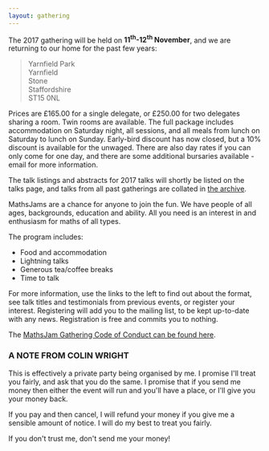 ```yaml
---
layout: gathering
---
```


The 2017 gathering will be held on **11<sup>th</sup>-12<sup>th</sup> November**, and we are returning to our home for the past few years:

> Yarnfield Park  
> Yarnfield  
> Stone  
> Staffordshire  
> ST15 0NL  

Prices are £165.00 for a single delegate, or £250.00 for two delegates sharing a room.  Twin rooms are available.  The full package includes accommodation on Saturday night, all sessions, and all meals from lunch on Saturday to lunch on Sunday.  Early-bird discount has now closed, but a 10% discount is available for the unwaged. There are also day rates if you can only come for one day, and there are some additional bursaries available - email for more information.

The talk listings and abstracts for 2017 talks will shortly be listed on the talks page, and talks from all past gatherings are collated in [the archive]({{site.url}}/gathering/archive).

MathsJams are a chance for anyone to join the fun. We have people of all ages, backgrounds, education and ability. All you need is an interest in and enthusiasm for maths of all types.

The program includes:

* Food and accommodation
* Lightning talks
* Generous tea/coffee breaks
* Time to talk

For more information, use the links to the left to find out about the format, see talk titles and testimonials from previous events, or register your interest. Registering will add you to the mailing list, to be kept up-to-date with any news. Registration is free and commits you to nothing.

The [MathsJam Gathering Code of Conduct can be found here](https://mathsjam.com/gathering/MJGCoC.pdf).

### A NOTE FROM COLIN WRIGHT

This is effectively a private party being organised by me. I promise I'll treat you fairly, and ask that you do the same. I promise that if you send me money then either the event will run and you'll have a place, or I'll give you your money back.

If you pay and then cancel, I will refund your money if you give me a sensible amount of notice. I will do my best to treat you fairly.

If you don't trust me, don't send me your money!
